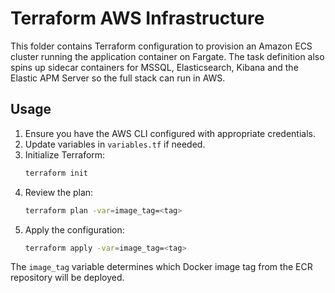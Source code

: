 # Terraform AWS Infrastructure

This folder contains Terraform configuration to provision an Amazon ECS cluster running the application container on Fargate. The task definition also spins up sidecar containers for MSSQL, Elasticsearch, Kibana and the Elastic APM Server so the full stack can run in AWS.

## Usage

1. Ensure you have the AWS CLI configured with appropriate credentials.
2. Update variables in `variables.tf` if needed.
3. Initialize Terraform:
   ```bash
   terraform init
   ```
4. Review the plan:
   ```bash
   terraform plan -var=image_tag=<tag>
   ```
5. Apply the configuration:
   ```bash
   terraform apply -var=image_tag=<tag>
   ```

The `image_tag` variable determines which Docker image tag from the ECR repository will be deployed.
